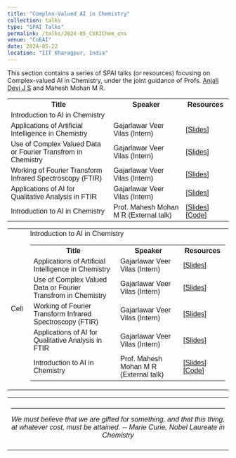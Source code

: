 ```yaml
---
title: "Complex-Valued AI in Chemistry" 
collection: talks
type: "SPAI Talks"
permalink: /talks/2024-05_CVAIChem_ons
venue: "CoEAI"
date: 2024-05-22
location: "IIT Kharagpur, India"
---
```

<p style="text-align:left;">
   This section contains a series of SPAI talks (or resources) focusing on Complex-valued AI in Chemistry, under the joint guidance of  Profs.  <a href="https://www.kannuruniversity.ac.in/en/academics/campus/all-departments/department-of-chemistry/people/faculty/dr-anjali-devi-j-s/">Anjali Devi J S</a> and Mahesh Mohan M R. 
</p>
<html>
<head>
<style>
table {
  font-family: arial, sans-serif;
  border-collapse: collapse;
  width: 100%;
}
   
td[colspan]:not([colspan="1"]) {
    text-align: center;
}

td, th {
  border: 1px solid #dddddd;
  text-align: left;
  padding: 8px;
}

tr:nth-child(even) {
  background-color: #dddddd;
}
</style>
</head>
<body>

<table>
  <tr>
    <th>Title</th>
    <th>Speaker</th>
    <th>Resources</th>
  </tr>
   <tr>
    <td colspan="3">Introduction to AI in Chemistry</td>
  </tr>
  <tr>
    <td>Applications of Artificial Intelligence in Chemistry</td>
    <td>Gajarlawar Veer Vilas (Intern)</td>
    <td><a href="./../files/AI_Chem_Intro_ons.pdf">&#91;Slides&#93;</a></td>
  </tr>
   <tr>
    <td>Use of Complex Valued Data or Fourier Transfrom in Chemistry</td>
    <td>Gajarlawar Veer Vilas (Intern)</td>
    <td><a href="https://drive.google.com/file/d/1C2u_Xr071NBwrWlZGMrwC3s2-5ibWdZ-/view?usp=sharing">&#91;Slides&#93;</a></td>
  </tr>
    <tr>
    <td>Working of Fourier Transform Infrared Spectroscopy (FTIR)</td>
    <td>Gajarlawar Veer Vilas (Intern)</td>
    <td><a href="https://drive.google.com/file/d/1GL6TabRlMbL-FqGIcV3oDqNUGK5NLPC0/view?usp=sharing">&#91;Slides&#93;</a></td>
  </tr>
    <tr>
    <td>Applications of AI for Qualitative Analysis in FTIR</td>
    <td>Gajarlawar Veer Vilas (Intern)</td>
    <td><a href="https://drive.google.com/file/d/1aSsa9cEqrAKb-gkUOMQJK08oir-zPY0w/view?usp=sharing">&#91;Slides&#93;</a></td>
  </tr>
   <tr>
    <td>Introduction to AI in Chemistry</td>
    <td>Prof. Mahesh Mohan M R (External talk)</td>
    <td><a href="https://docs.google.com/presentation/d/12ADzCK7ilVUMUSfp5FPr9bn8Dte5rPKf9uGVSEZZSvI/edit?usp=sharing">&#91;Slides&#93;</a>
     <a href="https://drive.google.com/drive/folders/1YGLtKzn3rYqXOcBymEac3LWsVdoT8t7d?usp=sharing">&#91;Code&#93;</a></td>
  </tr>
</table>
<table>
  <tr>
    <td>Cell</td>
    <td>Introduction to AI in Chemistry
      <table>
         <tr>
    <th>Title</th>
    <th>Speaker</th>
    <th>Resources</th>
  </tr>
  <tr>
    <td>Applications of Artificial Intelligence in Chemistry</td>
    <td>Gajarlawar Veer Vilas (Intern)</td>
    <td><a href="./../files/AI_Chem_Intro_ons.pdf">&#91;Slides&#93;</a></td>
  </tr>
   <tr>
    <td>Use of Complex Valued Data or Fourier Transfrom in Chemistry</td>
    <td>Gajarlawar Veer Vilas (Intern)</td>
    <td><a href="https://drive.google.com/file/d/1C2u_Xr071NBwrWlZGMrwC3s2-5ibWdZ-/view?usp=sharing">&#91;Slides&#93;</a></td>
  </tr>
    <tr>
    <td>Working of Fourier Transform Infrared Spectroscopy (FTIR)</td>
    <td>Gajarlawar Veer Vilas (Intern)</td>
    <td><a href="https://drive.google.com/file/d/1GL6TabRlMbL-FqGIcV3oDqNUGK5NLPC0/view?usp=sharing">&#91;Slides&#93;</a></td>
  </tr>
    <tr>
    <td>Applications of AI for Qualitative Analysis in FTIR</td>
    <td>Gajarlawar Veer Vilas (Intern)</td>
    <td><a href="https://drive.google.com/file/d/1aSsa9cEqrAKb-gkUOMQJK08oir-zPY0w/view?usp=sharing">&#91;Slides&#93;</a></td>
  </tr>
   <tr>
    <td>Introduction to AI in Chemistry</td>
    <td>Prof. Mahesh Mohan M R (External talk)</td>
    <td><a href="https://docs.google.com/presentation/d/12ADzCK7ilVUMUSfp5FPr9bn8Dte5rPKf9uGVSEZZSvI/edit?usp=sharing">&#91;Slides&#93;</a>
     <a href="https://drive.google.com/drive/folders/1YGLtKzn3rYqXOcBymEac3LWsVdoT8t7d?usp=sharing">&#91;Code&#93;</a></td>
  </tr>
      </table>
    </td>
  </tr>
</table>

</body>
</html>

 <table style="width:100%;border:0px;border-spacing:0px;border-collapse:collapse;margin-right:auto;margin-left:auto;"><tbody>
            <tr>
            <td style="padding:8px;width:100%;vertical-align:middle;border:0px">
                 <p>
<hr>
<center>
<i>We must believe that we are gifted for something, and that this thing, at whatever cost, must be attained. -- Marie Curie, Nobel Laureate in Chemistry </i>

</center>
              </p>
            </td>
          </tr>

</tbody></table>

